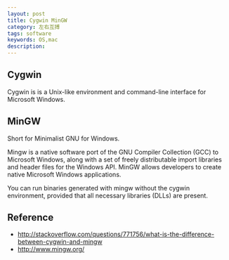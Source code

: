 ```yaml
---
layout: post
title: Cygwin MinGW
category: 左右互搏
tags: software
keywords: OS,mac
description: 
---
```


## Cygwin
 
Cygwin is is a Unix-like environment and command-line interface for Microsoft Windows.

## MinGW
Short for Minimalist GNU for Windows.

Mingw is a native software port of the GNU Compiler Collection (GCC) to Microsoft Windows, along with a set of freely distributable import libraries and header files for the Windows API. MinGW allows developers to create native Microsoft Windows applications.

You can run binaries generated with mingw without the cygwin environment, provided that all necessary libraries (DLLs) are present.

## Reference

* <http://stackoverflow.com/questions/771756/what-is-the-difference-between-cygwin-and-mingw>
* <http://www.mingw.org/>